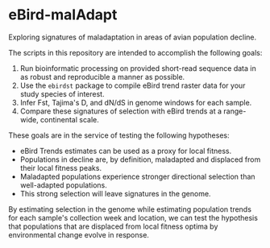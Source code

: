 # eBird-malAdapt
Exploring signatures of maladaptation in areas of avian population decline.

The scripts in this repository are intended to accomplish the following goals:
1. Run bioinformatic processing on provided short-read sequence data in as robust and reproducible a manner as possible.
2. Use the `ebirdst` package to compile eBird trend raster data for your study species of interest.
3. Infer Fst, Tajima's D, and dN/dS in genome windows for each sample.
4. Compare these signatures of selection with eBird trends at a range-wide, continental scale.

These goals are in the service of testing the following hypotheses:
- eBird Trends estimates can be used as a proxy for local fitness.
- Populations in decline are, by definition, maladapted and displaced from their local fitness peaks.
- Maladapted populations experience stronger directional selection than well-adapted populations.
- This strong selection will leave signatures in the genome.

By estimating selection in the genome while estimating population trends for each sample's collection week and location, we can test the hypothesis that populations that are displaced from local fitness optima by environmental change evolve in response.